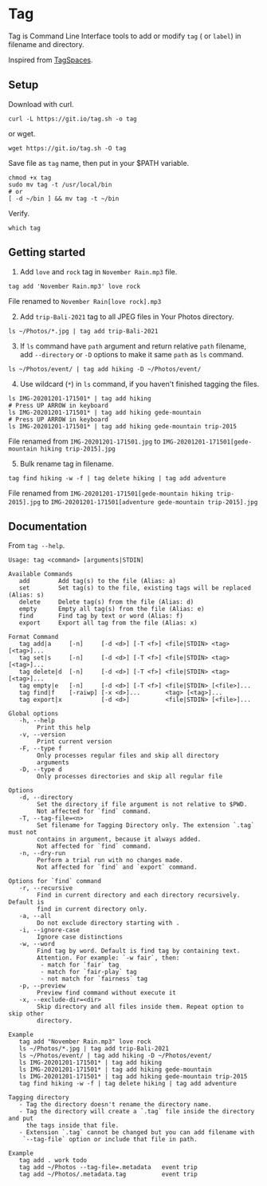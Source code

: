 # Tag

Tag is Command Line Interface tools to add or modify `tag` ( or `label`) in filename and directory.

Inspired from [TagSpaces](https://www.tagspaces.org/).

## Setup

Download with curl.

```
curl -L https://git.io/tag.sh -o tag
```

or wget.

```
wget https://git.io/tag.sh -O tag
```

Save file as `tag` name, then put in your $PATH variable.

```
chmod +x tag
sudo mv tag -t /usr/local/bin
# or
[ -d ~/bin ] && mv tag -t ~/bin
```

Verify.

```
which tag
```

## Getting started

1. Add `love` and `rock` tag in `November Rain.mp3` file.

```
tag add 'November Rain.mp3' love rock
```

File renamed to `November Rain[love rock].mp3`

2. Add `trip-Bali-2021` tag to all JPEG files in Your Photos directory.

```
ls ~/Photos/*.jpg | tag add trip-Bali-2021
```

3. If `ls` command have `path` argument and return relative `path` filename,
add `--directory` or `-D` options to make it same `path` as `ls` command.

```
ls ~/Photos/event/ | tag add hiking -D ~/Photos/event/
```

4. Use wildcard (`*`) in `ls` command, if you haven't finished tagging the files.

```
ls IMG-20201201-171501* | tag add hiking
# Press UP ARROW in keyboard
ls IMG-20201201-171501* | tag add hiking gede-mountain
# Press UP ARROW in keyboard
ls IMG-20201201-171501* | tag add hiking gede-mountain trip-2015
```

File renamed from `IMG-20201201-171501.jpg` to `IMG-20201201-171501[gede-mountain hiking trip-2015].jpg`

5. Bulk rename tag in filename.

```
tag find hiking -w -f | tag delete hiking | tag add adventure
```

File renamed from `IMG-20201201-171501[gede-mountain hiking trip-2015].jpg` to `IMG-20201201-171501[adventure gede-mountain trip-2015].jpg`

## Documentation

From `tag --help`.

```
Usage: tag <command> [arguments|STDIN]

Available Commands
   add        Add tag(s) to the file (Alias: a)
   set        Set tag(s) to the file, existing tags will be replaced (Alias: s)
   delete     Delete tag(s) from the file (Alias: d)
   empty      Empty all tag(s) from the file (Alias: e)
   find       Find tag by text or word (Alias: f)
   export     Export all tag from the file (Alias: x)

Format Command
   tag add|a     [-n]     [-d <d>] [-T <f>] <file|STDIN> <tag> [<tag>]...
   tag set|s     [-n]     [-d <d>] [-T <f>] <file|STDIN> <tag> [<tag>]...
   tag delete|d  [-n]     [-d <d>] [-T <f>] <file|STDIN> <tag> [<tag>]...
   tag empty|e   [-n]     [-d <d>] [-T <f>] <file|STDIN> [<file>]...
   tag find|f    [-raiwp] [-x <d>]...       <tag> [<tag>]...
   tag export|x           [-d <d>]          <file|STDIN> [<file>]...

Global options
   -h, --help
        Print this help
   -v, --version
        Print current version
   -F, --type f
        Only processes regular files and skip all directory
        arguments
   -D, --type d
        Only processes directories and skip all regular file

Options
   -d, --directory
        Set the directory if file argument is not relative to $PWD.
        Not affected for `find` command.
   -T, --tag-file=<n>
        Set filename for Tagging Directory only. The extension `.tag` must not
        contains in argument, because it always added.
        Not affected for `find` command.
   -n, --dry-run
        Perform a trial run with no changes made.
        Not affected for `find` and `export` command.

Options for `find` command
   -r, --recursive
        Find in current directory and each directory recursively. Default is
        find in current directory only.
   -a, --all
        Do not exclude directory starting with .
   -i, --ignore-case
        Ignore case distinctions
   -w, --word
        Find tag by word. Default is find tag by containing text.
        Attention. For example: `-w fair`, then:
         - match for `fair` tag
         - match for `fair-play` tag
         - not match for `fairness` tag
   -p, --preview
        Preview find command without execute it
   -x, --exclude-dir=<dir>
        Skip directory and all files inside them. Repeat option to skip other
        directory.

Example
   tag add "November Rain.mp3" love rock
   ls ~/Photos/*.jpg | tag add trip-Bali-2021
   ls ~/Photos/event/ | tag add hiking -D ~/Photos/event/
   ls IMG-20201201-171501* | tag add hiking
   ls IMG-20201201-171501* | tag add hiking gede-mountain
   ls IMG-20201201-171501* | tag add hiking gede-mountain trip-2015
   tag find hiking -w -f | tag delete hiking | tag add adventure

Tagging directory
   - Tag the directory doesn't rename the directory name.
   - Tag the directory will create a `.tag` file inside the directory and put
     the tags inside that file.
   - Extension `.tag` cannot be changed but you can add filename with
    `--tag-file` option or include that file in path.

Example
   tag add . work todo
   tag add ~/Photos --tag-file=.metadata   event trip
   tag add ~/Photos/.metadata.tag          event trip
```
